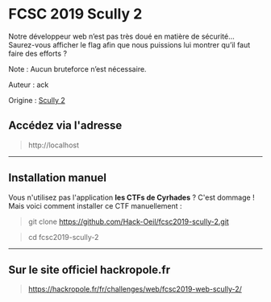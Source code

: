 # FCSC 2019 Scully 2

Notre développeur web n’est pas très doué en matière de sécurité… Saurez-vous afficher le flag afin que nous puissions lui montrer qu’il faut faire des efforts ?

Note : Aucun bruteforce n’est nécessaire.


Auteur : ack

Origine : [Scully 2](https://hackropole.fr/fr/challenges/web/fcsc2019-web-scully-2/)



## Accédez via l'adresse
> http://localhost


-----------

## Installation manuel
Vous n'utilisez pas l'application **les CTFs de Cyrhades** ? C'est dommage !
Mais voici comment installer ce CTF manuellement :

> git clone https://github.com/Hack-Oeil/fcsc2019-scully-2.git

> cd fcsc2019-scully-2


-----------

## Sur le site officiel hackropole.fr
> https://hackropole.fr/fr/challenges/web/fcsc2019-web-scully-2/